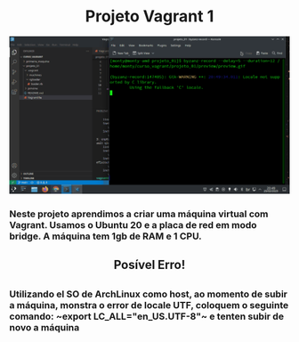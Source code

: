 <div align="center">
  <h1>Projeto Vagrant 1</h1>

![preview](https://github.com/Monty-Gabriel/projeto_01/blob/main/preview/vagrant_ubuntu_20.gif)

</div>

<div align="left">
<h3>Neste projeto aprendimos a criar uma máquina virtual com Vagrant.
Usamos o Ubuntu 20 e a placa de red em modo bridge.
A máquina tem 1gb de RAM e 1 CPU.
<h3>
</div>

<div align="center">
<h2>Posível Erro!<h2>
</div>

<div align="left">
<h3>Utilizando el SO de ArchLinux como host, ao momento de subir a máquina, monstra o error de locale UTF, coloquem o seguinte comando: ~export LC_ALL="en_US.UTF-8"~ e tenten subir de novo a máquina<h3>
</div>
